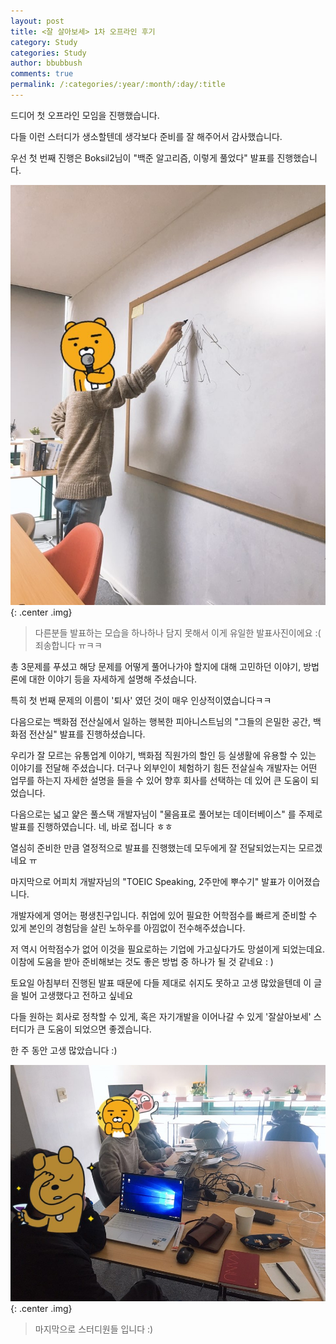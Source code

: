 ```yaml
---
layout: post
title: <잘 살아보세> 1차 오프라인 후기
category: Study
categories: Study
author: bbubbush
comments: true
permalink: /:categories/:year/:month/:day/:title
---
```


드디어 첫 오프라인 모임을 진행했습니다.

다들 이런 스터디가 생소할텐데 생각보다 준비를 잘 해주어서 감사했습니다.

우선 첫 번째 진행은 Boksil2님이 "백준 알고리즘, 이렇게 풀었다" 발표를 진행했습니다.

![Boksil2님의 강의](/assets/img/study/2019-03-10_Study1.png){: .center .img}
>다른분들 발표하는 모습을 하나하나 담지 못해서 이게 유일한 발표사진이에요 :(  죄송합니다 ㅠㅋㅋ

총 3문제를 푸셨고 해당 문제를 어떻게 풀어나가야 할지에 대해 고민하던 이야기, 방법론에 대한 이야기 등을 자세하게 설명해 주셨습니다.

특히 첫 번째 문제의 이름이 '퇴사' 였던 것이 매우 인상적이였습니다ㅋㅋ

다음으로는 백화점 전산실에서 일하는 행복한 피아니스트님의 "그들의 은밀한 공간, 백화점 전산실" 발표를 진행하셨습니다.

우리가 잘 모르는 유통업계 이야기, 백화점 직원가의 할인 등 실생활에 유용할 수 있는 이야기를 전달해 주셨습니다.
더구나 외부인이 체험하기 힘든 전살실속 개발자는 어떤 업무를 하는지 자세한 설명을 들을 수 있어 향후 회사를 선택하는 데 있어 큰 도움이 되었습니다.

다음으로는 넓고 얉은 풀스택 개발자님이 "물음표로 풀어보는 데이터베이스" 를 주제로 발표를 진행하였습니다.  네, 바로 접니다 ㅎㅎ

열심히 준비한 만큼 열정적으로 발표를 진행했는데 모두에게 잘 전달되었는지는 모르겠네요 ㅠ

마지막으로 어피치 개발자님의 "TOEIC Speaking, 2주만에 뿌수기" 발표가 이어졌습니다.

개발자에게 영어는 평생친구입니다. 취업에 있어 필요한 어학점수를 빠르게 준비할 수 있게 본인의 경험담을 살린 노하우를 아낌없이 전수해주셨습니다.

저 역시 어학점수가 없어 이것을 필요로하는 기업에 가고싶다가도 망설이게 되었는데요. 이참에 도움을 받아 준비해보는 것도 좋은 방법 중 하나가 될 것 같네요 : )


토요일 아침부터 진행된 발표 때문에 다들 제대로 쉬지도 못하고 고생 많았을텐데 이 글을 빌어 고생했다고 전하고 싶네요

다들 원하는 회사로 정착할 수 있게, 혹은 자기개발을 이어나갈 수 있게 '잘살아보세' 스터디가 큰 도움이 되었으면 좋겠습니다.

한 주 동안 고생 많았습니다 :)

![저희 모습입니다](/assets/img/study/2019-03-10_Study2.png){: .center .img}
> 마지막으로 스터디원들 입니다 :)
